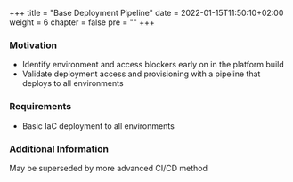 +++
title = "Base Deployment Pipeline"
date = 2022-01-15T11:50:10+02:00
weight = 6
chapter = false
pre = "<b></b>"
+++

### Motivation

* Identify environment and access blockers early on in the platform build
* Validate deployment access and provisioning with a pipeline that deploys to all environments

### Requirements

* Basic IaC deployment to all environments

###  Additional Information

May be superseded by more advanced CI/CD method



